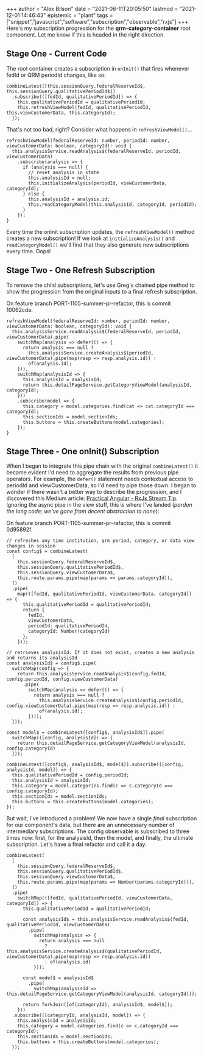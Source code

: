 +++
author = "Alex Bilson"
date = "2021-06-11T20:05:50"
lastmod = "2021-12-01 14:46:43"
epistemic = "plant"
tags = ["snippet","javascript","software","subscription","observable","rxjs"]
+++
Here's my subscription progression for the **qrm-category-container** root component. Let me know if this is headed in the right direction.

## Stage One - Current Code

The root container creates a subscription in `onInit()` that fires whenever fedId or QRM periodId changes, like so:

```
combineLatest([this.sessionQuery.federalReserveId$, this.sessionQuery.qualitativePeriodId$])
  .subscribe(([fedId, qualitativePeriodId]) => {
    this.qualitativePeriodId = qualitativePeriodId;
    this.refreshViewModel(fedId, qualitativePeriodId, this.viewCustomerData, this.categoryId);
  });
```

That's not too bad, right? Consider what happens in `refreshViewModel()`...

```
refreshViewModel(federalReserveId: number, periodId: number, viewCustomerData: boolean, categoryId): void {
  this.analysisService.readAnalysis$(federalReserveId, periodId, viewCustomerData)
    .subscribe(analysis => {
      if (analysis === null) {
        // reset analysis in state
        this.analysisId = null;
        this.initializeAnalysis(periodId, viewCustomerData, categoryId);
      } else {
        this.analysisId = analysis.id;
        this.readCategoryModel(this.analysisId, categoryId, periodId);
      }
    });
}
```

Every time the onInit subscription updates, the `refreshViewModel()` method creates a new subscription! If we look at `initializeAnalysis()` and `readCategoryModel()` we'll find that they also generate new subscriptions every time. Oops!

## Stage Two - One Refresh Subscription

To remove the child subscriptions, let's use Greg's chained pipe method to show the progression from the original inputs to a final refresh subscription.

On feature branch PORT-1105-summer-pr-refactor, this is commit 10062cde.

```
refreshViewModel(federalReserveId: number, periodId: number, viewCustomerData: boolean, categoryId): void {
  this.analysisService.readAnalysis$(federalReserveId, periodId, viewCustomerData).pipe(
    switchMap(analysis => defer(() => {
      return analysis === null ?
        this.analysisService.createAnalysis$(periodId, viewCustomerData).pipe(map(resp => resp.analysis.id)) :
        of(analysis.id);
    })),
    switchMap(analysisId => {
      this.analysisId = analysisId;
      return this.detailPageService.getCategoryViewModel(analysisId, categoryId);
    }))
    .subscribe(model => {
      this.category = model.categories.find(cat => cat.categoryId === categoryId);
      this.sectionIds = model.sectionIds;
      this.buttons = this.createButtons(model.categories);
    });
}
```

## Stage Three - One onInit() Subscription

When I began to integrate this pipe chain with the original `combineLatest()` it became evident I'd need to aggregate the results from previous pipe operators. For example, the `defer()` statement needs contextual access to periodId and viewCustomerData, so I'd need to pipe those down. I began to wonder if there wasn't a better way to describe the progression, and I discovered this Medium article: [Practical Angular - RxJs Stream Tip](https://tomastrajan.medium.com/practical-angular-the-most-impactful-rxjs-best-practice-tip-of-all-time-c5d717ec8c4b). Ignoring the async pipe in the view stuff, this is where I've landed (_pardon the long code; we've gone from decent abstraction to none_):

On feature branch PORT-1105-summer-pr-refactor, this is commit 0d95892f.

```
// refreshes any time institution, qrm period, category, or data view changes in session
const config$ = combineLatest(
  [
    this.sessionQuery.federalReserveId$,
    this.sessionQuery.qualitativePeriodId$,
    this.sessionQuery.viewCustomerData$,
    this.route.params.pipe(map(params => params.categoryId)),
  ])
  .pipe(
    map(([fedId, qualitativePeriodId, viewCustomerData, categoryId]) => {
      this.qualitativePeriodId = qualitativePeriodId;
      return {
        fedId,
        viewCustomerData,
        periodId: qualitativePeriodId,
        categoryId: Number(categoryId)
      };
    }));

// retrieves analysisId. If it does not exist, creates a new analysis and returns its analysisId
const analysisId$ = config$.pipe(
  switchMap(config => {
    return this.analysisService.readAnalysis$(config.fedId, config.periodId, config.viewCustomerData)
      .pipe(
        switchMap(analysis => defer(() => {
          return analysis === null ?
            this.analysisService.createAnalysis$(config.periodId, config.viewCustomerData).pipe(map(resp => resp.analysis.id)) :
            of(analysis.id);
        })));
  }));

const model$ = combineLatest([config$, analysisId$]).pipe(
  switchMap(([config, analysisId]) => {
    return this.detailPageService.getCategoryViewModel(analysisId, config.categoryId)
  }));

combineLatest([config$, analysisId$, model$]).subscribe(([config, analysisId, model]) => {
  this.qualitativePeriodId = config.periodId;
  this.analysisId = analysisId;
  this.category = model.categories.find(c => c.categoryId === config.categoryId);
  this.sectionIds = model.sectionIds;
  this.buttons = this.createButtons(model.categories);
});
```

But wait, I've introduced a problem! We now have a single _final_ subscription for our component's data, but there are an unnecessary number of intermediary subscriptions. The config observable is subscribed to three times now: first, for the analysisId, then the model, and finally, the ultimate subscription. Let's have a final refactor and call it a day.

```
combineLatest(
  [
    this.sessionQuery.federalReserveId$,
    this.sessionQuery.qualitativePeriodId$,
    this.sessionQuery.viewCustomerData$,
    this.route.params.pipe(map(params => Number(params.categoryId))),
  ])
  .pipe(
    switchMap(([fedId, qualitativePeriodId, viewCustomerData, categoryId]) => {
      this.qualitativePeriodId = qualitativePeriodId;

      const analysisId$ = this.analysisService.readAnalysis$(fedId, qualitativePeriodId, viewCustomerData)
        .pipe(
          switchMap(analysis => {
            return analysis === null
              ? this.analysisService.createAnalysis$(qualitativePeriodId, viewCustomerData).pipe(map(resp => resp.analysis.id))
              : of(analysis.id)
          }));

      const model$ = analysisId$
        .pipe(
          switchMap(analysisId => this.detailPageService.getCategoryViewModel(analysisId, categoryId)));

      return forkJoin([of(categoryId), analysisId$, model$]);
    }))
  .subscribe(([categoryId, analysisId, model]) => {
    this.analysisId = analysisId;
    this.category = model.categories.find(c => c.categoryId === categoryId);
    this.sectionIds = model.sectionIds;
    this.buttons = this.createButtons(model.categories);
  });
```
